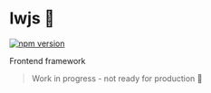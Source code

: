 # lwjs 🦕

[![npm version](https://badge.fury.io/js/lwjs.svg)](https://www.npmjs.com/package/lwjs)

Frontend framework

> Work in progress - not ready for production 🚧
